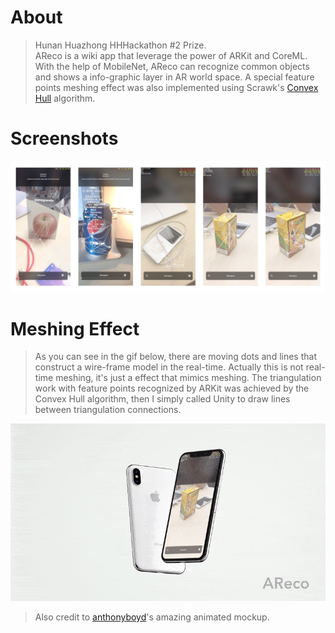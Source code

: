# About
> Hunan Huazhong HHHackathon #2 Prize.   
AReco is a wiki app that leverage the power of ARKit and CoreML. With the help of MobileNet, AReco can recognize common objects and shows a info-graphic layer in AR world space. A special feature points meshing effect was also implemented using Scrawk's [Convex Hull](https://github.com/Scrawk/Hull-Delaunay-Voronoi) algorithm.  

# Screenshots

![](screenshots.jpg)

# Meshing Effect
> As you can see in the gif below, there are moving dots and lines that construct a wire-frame model in the real-time. Actually this is not real-time meshing, it's just a effect that mimics meshing. The triangulation work with feature points recognized by ARKit was achieved by the Convex Hull algorithm, then I simply called Unity to draw lines between triangulation connections.

![](meshing.gif)

> Also credit to [anthonyboyd](https://www.anthonyboyd.graphics)'s amazing animated mockup.

